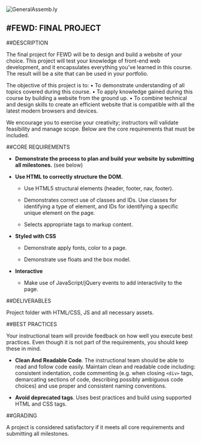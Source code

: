 ![GeneralAssemb.ly](https://github.com/generalassembly/ga-ruby-on-rails-for-devs/raw/master/images/ga.png "GeneralAssemb.ly")

#FEWD: FINAL PROJECT
--------

##DESCRIPTION

The final project for FEWD will be to design and build a website of your choice. This project will test your knowledge of front-end web development, and it encapsulates everything you’ve learned in this course. The result will be a site that can be used in your portfolio. 

The objective of this project is to:
•	To demonstrate understanding of all topics covered during this course.
•	To apply knowledge gained during this course by building a website from the ground up.
•	To combine technical and design skills to create an efficient website that is compatible with all the latest modern browsers and devices. 

We encourage you to exercise your creativity; instructors will validate feasibility and manage scope. Below are the core requirements that must be included. 


##CORE REQUIREMENTS

*	__Demonstrate the process to plan and build your website by submitting all milestones.__ (see below)

*	__Use HTML to correctly structure the DOM.__ 
	*	Use HTML5 structural elements (header, footer, nav, footer).
	*	Demonstrates correct use of classes and IDs. Use classes for identifying a type of element, and IDs for identifying a specific unique element on the page.
	
	*	Selects appropriate tags to markup content.
	
*	__Styled with CSS__
	*	Demonstrate apply fonts, color to a page.
	
	*	Demonstrate use floats and the box model.
	
*	__Interactive__
	*	Make use of JavaScript/jQuery events to add interactivity to the page. 



##DELIVERABLES

Project folder with HTML/CSS, JS and all necessary assets.

##BEST PRACTICES

Your instructional team will provide feedback on how well you execute best practices. Even though it is not part of the requirements, you should keep these in mind. 

*	__Clean And Readable Code__. The instructional team should be able to read and follow code easily.  Maintain clean and readable code including: consistent indentation, code commenting (e.g. when closing ```<div>``` tags, demarcating sections of code, describing possibly ambiguous code choices) and use proper and consistent naming conventions.

*	__Avoid deprecated tags__. Uses best practices and build using supported HTML and CSS tags.

##GRADING

A project is considered satisfactory if it meets all core requirements and submitting all milestones.
